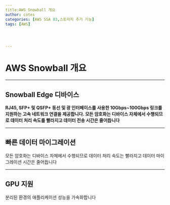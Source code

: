 ```yaml
---
title:AWS Snowball 개요
author: cotes   
categories: [AWS SSA 03,스토리지 추가 기능]
tags: [AWS]




---
```


# AWS Snowball 개요

------

## **Snowball Edge 디바이스**

**RJ45, SFP+ 및 QSFP+ 동선 및 광 인터페이스를 사용한 10Gbps~100Gbps 링크를 지원하는 고속 네트워크 연결을 제공합니다. 모든 암호화는 디바이스 자체에서 수행되므로 데이터 처리 속도를 빨라지고 데이터 전송 시간은 줄어듭니다**

------

## 빠른 데이터 마이그레이션

모든 암호화는 디바이스 자체에서 수행되므로 데이터 처리 속도는 빨라지고 데이터 마이그레이션 시간은 줄어듭니다

------

## GPU 지원

분리된 환경의 애플리케이션 성능을 가속화합니다